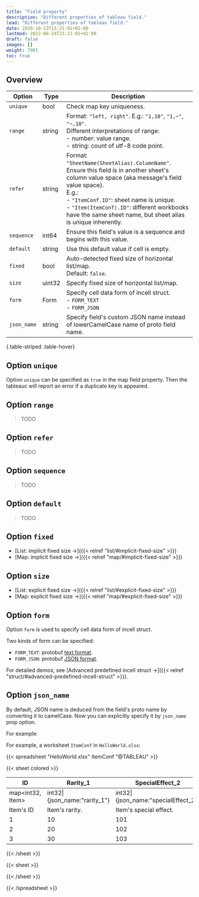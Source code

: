 ```yaml
---
title: "Field property"
description: "Different properties of tableau field."
lead: "Different properties of tableau field."
date: 2020-10-13T15:21:01+02:00
lastmod: 2022-08-24T23:21:01+02:00
draft: false
images: []
weight: 7901
toc: true
---
```


## Overview

| Option      | Type   | Description                                                                                                                                                                                                                                                                                                            |
|-------------|--------|------------------------------------------------------------------------------------------------------------------------------------------------------------------------------------------------------------------------------------------------------------------------------------------------------------------------|
| `unique`    | bool   | Check map key uniqueness.                                                                                                                                                                                                                                                                                              |
| `range`     | string | Format: `"left, right"`. E.g.: `"1,10"`, `"1,~"`, `"~,10"`. <br> Different interpretations of range: <br> - number: value range. <br> - string: count of utf-8 code point.                                                                                                                                             |
| `refer`     | string | Format: `"SheetName(SheetAlias).ColumnName"`.<br>Ensure this field is in another sheet's column value space (aka message's field value space). <br>E.g.:<br> - `"ItemConf.ID"`: sheet name is unique.<br> - `"Item(ItemConf).ID"`: different workbooks have the same sheet name, but sheet alias is unique inherently. |
| `sequence`  | int64  | Ensure this field's value is a sequence and begins with this value.                                                                                                                                                                                                                                                    |
| `default`   | string | Use this default value if cell is empty.                                                                                                                                                                                                                                                                               |
| `fixed`     | bool   | Auto-detected fixed size of horizontal list/map. <br> Default: `false`.                                                                                                                                                                                                                                                |
| `size`      | uint32 | Specify fixed size of horizontal list/map.                                                                                                                                                                                                                                                                             |
| `form`      | Form   | Specify cell data form of incell struct.<br> -  `FORM_TEXT`<br> - `FORM_JSON`                                                                                                                                                                                                                                          |
| `json_name` | string | Specify field's custom JSON name instead of lowerCamelCase name of proto field name.                                                                                                                                                                                                                                   |

{.table-striped .table-hover}

## Option `unique`

Option `unique` can be specified as `true` in the map field property. Then the tableauc will report an error if a duplicate key is appeared.

## Option `range`

> TODO

## Option `refer`

> TODO

## Option `sequence`

> TODO

## Option `default`

> TODO

## Option `fixed`

- [List: implicit fixed size →]({{< relref "list/#implicit-fixed-size" >}})
- [Map: implicit fixed size →]({{< relref "map/#implicit-fixed-size" >}})

## Option `size`

- [List: explicit fixed size →]({{< relref "list/#explicit-fixed-size" >}})
- [Map: explicit fixed size →]({{< relref "map/#explicit-fixed-size" >}})

## Option `form`

Option `form` is used to specify cell data form of incell struct.

Two kinds of form can be specified:

- `FORM_TEXT`: protobuf [text format](https://developers.google.com/protocol-buffers/docs/text-format-spec).
- `FORM_JSON`: protobuf [JSON format](https://developers.google.com/protocol-buffers/docs/proto3#json).

For detailed demos, see [Advanced predefined incell struct →]({{< relref "struct/#advanced-predefined-incell-struct" >}}).

## Option `json_name`

By default, JSON name is deduced from the field's proto name by converting it to camelCase. Now you
can explicitly specify it by `json_name` prop option.

For example:

For example, a worksheet `ItemConf` in `HelloWorld.xlsx`:

{{< spreadsheet "HelloWorld.xlsx" ItemConf "@TABLEAU" >}}

{{< sheet colored >}}

| ID               | Rarity_1                      | SpecialEffect_2                      |
|------------------|-------------------------------|--------------------------------------|
| map<int32, Item> | int32\|{json_name:"rarity_1"} | int32\|{json_name:"specialEffect_2"} |
| Item's ID        | Item's rarity.                | Item's special effect.               |
| 1                | 10                            | 101                                  |
| 2                | 20                            | 102                                  |
| 3                | 30                            | 103                                  |

{{< /sheet >}}

{{< sheet >}}

{{< /sheet >}}

{{< /spreadsheet >}}
